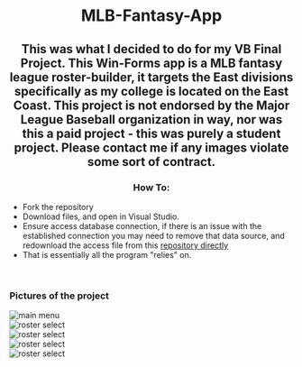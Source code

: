 <h1 align="center"> MLB-Fantasy-App </h1>
<h2 align="center">This was what I decided to do for my VB Final Project. This Win-Forms app is a MLB fantasy league roster-builder, it targets the East divisions
specifically as my college is located on the East Coast. This project is not endorsed by the Major League Baseball organization in way,
nor was this a paid project - this was purely a student project. Please contact me if any images violate some sort of contract.</h2>

<div>
<h3 align="center"> How To:</h3>

- Fork the repository
- Download files, and open in Visual Studio. 
- Ensure access database connection, if there is an issue with the established connection
you may need to remove that data source, and redownload the access file from this <a href ="https://github.com/im-zach/MLB-Fantasy-App/blob/master/MLBAllPlayers.mdb">repository directly</a> 
- That is essentially all the program "relies" on.

</div><br>
<h3>Pictures of the project</h3>
<div style="alignment:inline-flex;">
<img src="https://i.imgur.com/RwBVk1y.png" alt ="main menu"></img>
<br>
<img src="https://i.imgur.com/RhjV17L.png" alt="roster select"></img>
<br>
<img src="https://i.imgur.com/JTOIvEg.png" alt="roster select"></img>
<br>
<img src="https://i.imgur.com/R0f8peV.png" alt="roster select"></img>
<br>
<img src="https://i.imgur.com/knryHcA.png" alt="roster select"></img>
<br>

</div>

